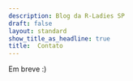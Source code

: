 ```yaml
---
description: Blog da R-Ladies SP
draft: false
layout: standard
show_title_as_headline: true
title:  Contato
---
```


Em breve :)
